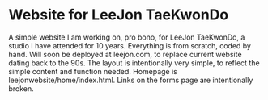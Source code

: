 # Website for LeeJon TaeKwonDo
A simple website I am working on, pro bono, for LeeJon TaeKwonDo, a studio I have attended for 10 years.
Everything is from scratch, coded by hand.
Will soon be deployed at leejon.com, to replace current website dating back to the 90s.
The layout is intentionally very simple, to reflect the simple content and function needed.
Homepage is leejonwebsite/home/index.html.
Links on the forms page are intentionally broken.

